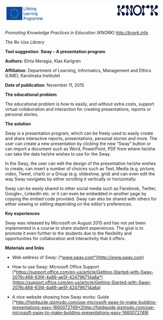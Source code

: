 <img src="img097/media/image01.png" width="624" height="65" />

*Promoting Knowledge Practices in Education (KNORK) http://knork.info*

*The Re-Use Library*

**Tool suggestion**: **Sway – A presentation program**

**Authors**: Elnta Meragia, Klas Karlgren

**Affiliation**: Department of Learning, Informatics, Management and Ethics (LIME), Karolinska Institutet

**Date of publication**: November 11, 2015

**The educational problem**

The educational problem is how to easily, and without extra costs, support virtual collaboration and interaction for creating presentations, reports or personal stories.

**The solution**

Sway is a presentation program, which can be freely used to easily create and share interactive reports, presentations, personal stories and more. The user can create a new presentation by clicking the new “Sway” button or can import a document such as Word, PowerPoint, PDF from where he/she can take the data he/she wishes to use for the Sway.

In the Sway, the user can edit the design of the presentation he/she wishes to create, can insert a number of choices such as Text, Media (e.g. picture, video, Tweet, chart) or a Group (e.g. slideshow, grid) and can even edit the way Sway navigates by either scrolling it vertically or horizontally.

Sway can be easily shared to other social media such as Facebook, Twitter, Google+, LinkedIn etc. or it can even be embedded in another page by copying the embed code provided. Sway can also be shared with others for either viewing or editing depending on the editor’s preferences.

**Key experiences**

Sway was released by Microsoft on August 2015 and has not yet been implemented in a course to share student experiences. The goal is to promote it even further to the students due to the flexibility and opportunities for collaboration and interactivity that it offers.

**Materials and links**

-   Web address of Sway: [*www.sway.com*](http://www.sway.com)

-   How to use Sway: Microsoft Office Support [*https://support.office.com/en-us/article/Getting-Started-with-Sway-2076c468-63f4-4a89-ae5f-424796714a8a*](https://support.office.com/en-us/article/Getting-Started-with-Sway-2076c468-63f4-4a89-ae5f-424796714a8a)

-   A nice website showing how Sway works: Guide [*http://fieldguide.gizmodo.com/use-microsoft-sway-to-make-building-presentations-easy-1660072749*](http://fieldguide.gizmodo.com/use-microsoft-sway-to-make-building-presentations-easy-1660072749)


